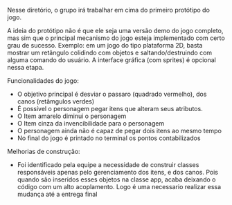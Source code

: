 Nesse diretório, o grupo irá trabalhar em cima do primeiro protótipo do jogo.

A ideia do protótipo não é que ele seja uma versão demo do jogo completo, mas sim que o principal mecanismo do jogo esteja implementado com certo grau de sucesso. Exemplo: em um jogo do tipo plataforma 2D, basta mostrar um retângulo colidindo com objetos e saltando/destruindo com alguma comando do usuário. A interface gráfica (com sprites) é opcional nessa etapa.

Funcionalidades do jogo:

- O objetivo principal é desviar o passaro (quadrado vermelho), dos canos (retâmgulos verdes)
- É possível o personagem pegar itens que alteram seus atributos.
- O Item amarelo diminui o personagem
- O Item cinza da invencibilidade para o personagem
- O personagem ainda não é capaz de pegar dois itens ao mesmo tempo
- No final do jogo é printado no terminal os pontos contabilizados

Melhorias de construção:

- Foi identificado pela equipe a necessidade de construir classes responsáveis apenas pelo gerenciamento dos itens, e dos canos. Pois quando são inseridos esses objetos na classe app, acaba deixando o código com um alto acoplamento. Logo é uma necessario realizar essa mudança até a entrega final
 
